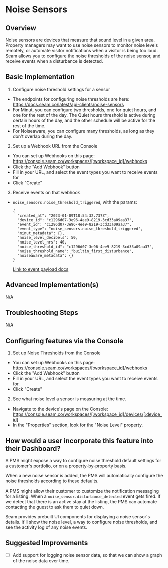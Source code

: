 # Noise Sensors

## Overview

Noise sensors are devices that measure that sound level in a given area. Property managers may want to use noise sensors to monitor noise levels remotely, or automate visitor notifications when a visitor is being too loud. Seam allows you to configure the noise thresholds of the noise sensor, and receive events when a disturbance is detected.

## Basic Implementation

1. Configure noise threshold settings for a sensor
  - The endpoints for configuring noise thresholds are here: https://docs.seam.co/latest/api-clients/noise-sensors
  - For Minut, you can configure two thresholds, one for quiet hours, and one for the rest of the day. The Quiet hours threshold is active during certain hours of the day, and the other schedule will be active for the rest of the time.
  - For Noiseaware, you can configure many thresholds, as long as they don't overlap during the day.


2. Set up a Webhook URL from the Console
  - You can set up Webhooks on this page:
    https://console.seam.co/workspaces/[:workspace_id]/webhooks
  - Click the "Add Webhook" button
  - Fill in your URL, and select the event types you want to receive events for
  - Click "Create"

3. Receive events on that webhook
  - `noise_sensors.noise_threshold_triggered`, with the params:
    ```
    {
      "created_at": "2023-01-09T18:54:32.737Z",
      "device_id": "c1296d07-3e96-4ee9-8219-3cd33a09aa37",
      "event_id": "c1296d07-3e96-4ee9-8219-3cd33a09aa37",
      "event_type": "noise_sensors.noise_threshold_triggered",
      "minut_metadata": {},
      "noise_level_decibels": 50,
      "noise_level_nrs": 40,
      "noise_threshold_id": "c1296d07-3e96-4ee9-8219-3cd33a09aa37",
      "noise_threshold_name": "builtin_first_disturbance",
      "noiseaware_metadata": {}
    }
    ```
    [Link to event payload docs](https://app.svix.com/app_2SgEVhawEYS5d8F6Gn8s5nWbyzR/event-types)

## Advanced Implementation(s)
N/A

## Troubleshooting Steps
N/A

## Configuring features via the Console
1. Set up Noise Thresholds from the Console
  - You can set up Webhooks on this page:
    https://console.seam.co/workspaces/[:workspace_id]/webhooks
  - Click the "Add Webhook" button
  - Fill in your URL, and select the event types you want to receive events for.
  - Click "Create"
2. See what noise level a sensor is measuring at the time.
  - Navigate to the device's page on the Console:
    https://console.seam.co/workspaces/[:workspace_id]/devices/[:device_id]
  - In the "Properties" section, look for the "Noise Level" property.

## How would a user incorporate this feature into their Dashboard?

A PMS might expose a way to configure noise threshold default settings for a customer's portfolio, or on a property-by-property basis.

When a new noise sensor is added, the PMS will automatically configure the noise thresholds according to these defaults.

A PMS might allow their customer to customize the notification messaging for a listing. When a `noise_sensor.disturbance_detected` event gets fired. If we detect that there is an active stay at the listing, the PMS can automate contacting the guest to ask them to quiet down.

Seam provides prebuilt UI components for displaying a noise sensor's details.
It'll show the noise level, a way to configure noise thresholds, and see the activity log of any noise events.

## Suggested Improvements

- [ ] Add support for logging noise sensor data, so that we can show a graph of the noise data over time.